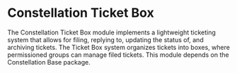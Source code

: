 Constellation Ticket Box
========================

The Constellation Ticket Box module implements a lightweight ticketing system that allows for filing, replying to, updating the status of, and archiving tickets. 
The Ticket Box system organizes tickets into boxes, where permissioned groups can manage filed tickets.
This module depends on the Constellation Base package.
